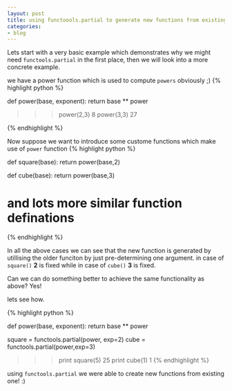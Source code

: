 ```yaml
---
layout: post
title: using functoools.partial to generate new functions from existing ones!
categories:
- blog
---
```


Lets start with a very basic example which demonstrates why we might need `functools.partial` in the first place, then we will look into a more concrete example.

we have a power function which is used to compute `powers` obviously ;)
{% highlight python %}

def power(base, exponent):
    return base ** power

>>> power(2,3)
8
>>>power(3,3)
27

{% endhighlight %}

Now suppose we want to introduce some custome functions which make use of `power` function
{% highlight python %}

def square(base):
    return power(base,2)

def cube(base):
    return power(base,3)

# and lots more similar function definations

{% endhighlight %}

In all the above cases we can see that the new function is generated by utillising the older funciton by just pre-determining one argument. in case of `square()` <b>2</b> is fixed while in case of `cube()` <b>3</b> is fixed.

Can we can do something better to achieve the same functionality as above? Yes!

lets see how.

{% highlight python %}

def power(base, exponent):
    return base ** power


square = functools.partial(power, exp=2)
cube = functools.partial(power,exp=3)


>>>print square(5)
25
>>>print cube(1)
1
{% endhighlight %}

using `functools.partial` we were able to create new functions from existing one! :)

